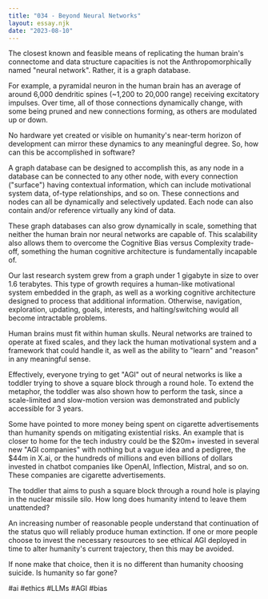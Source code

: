 ```yaml
---
title: "034 - Beyond Neural Networks"
layout: essay.njk
date: "2023-08-10"
---
```


The closest known and feasible means of replicating the human brain's connectome and data structure capacities is not the Anthropomorphically named "neural network". Rather, it is a graph database.

For example, a pyramidal neuron in the human brain has an average of around 6,000 dendritic spines (~1,200 to 20,000 range) receiving excitatory impulses. Over time, all of those connections dynamically change, with some being pruned and new connections forming, as others are modulated up or down.

No hardware yet created or visible on humanity's near-term horizon of development can mirror these dynamics to any meaningful degree. So, how can this be accomplished in software?

A graph database can be designed to accomplish this, as any node in a database can be connected to any other node, with every connection ("surface") having contextual information, which can include motivational system data, of-type relationships, and so on. These connections and nodes can all be dynamically and selectively updated. Each node can also contain and/or reference virtually any kind of data.

These graph databases can also grow dynamically in scale, something that neither the human brain nor neural networks are capable of. This scalability also allows them to overcome the Cognitive Bias versus Complexity trade-off, something the human cognitive architecture is fundamentally incapable of.

Our last research system grew from a graph under 1 gigabyte in size to over 1.6 terabytes. This type of growth requires a human-like motivational system embedded in the graph, as well as a working cognitive architecture designed to process that additional information. Otherwise, navigation, exploration, updating, goals, interests, and halting/switching would all become intractable problems.

Human brains must fit within human skulls. Neural networks are trained to operate at fixed scales, and they lack the human motivational system and a framework that could handle it, as well as the ability to "learn" and "reason" in any meaningful sense.

Effectively, everyone trying to get "AGI" out of neural networks is like a toddler trying to shove a square block through a round hole. To extend the metaphor, the toddler was also shown how to perform the task, since a scale-limited and slow-motion version was demonstrated and publicly accessible for 3 years.

Some have pointed to more money being spent on cigarette advertisements than humanity spends on mitigating existential risks. An example that is closer to home for the tech industry could be the $20m+ invested in several new "AGI companies" with nothing but a vague idea and a pedigree, the $44m in X.ai, or the hundreds of millions and even billions of dollars invested in chatbot companies like OpenAI, Inflection, Mistral, and so on. These companies are cigarette advertisements.

The toddler that aims to push a square block through a round hole is playing in the nuclear missile silo. How long does humanity intend to leave them unattended?

An increasing number of reasonable people understand that continuation of the status quo will reliably produce human extinction. If one or more people choose to invest the necessary resources to see ethical AGI deployed in time to alter humanity's current trajectory, then this may be avoided.

If none make that choice, then it is no different than humanity choosing suicide. Is humanity so far gone?

#ai #ethics #LLMs #AGI #bias